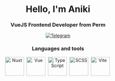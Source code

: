 <div id="header" align="center">
  <h1>Hello, I'm Aniki</h1>
  <h3>VueJS Frontend Developer from Perm</h3>
<div id="socials" align="center">
  <a href="https://t.me/yoursAniki">
    <img src="https://img.shields.io/badge/Telegram-blue?style=for-the-badge&logo=telegram&logoColor=white" alt="Telegram"/>
  </a>
</div>

<h3>Languages and tools</h3>

<img src="https://cdn.jsdelivr.net/gh/devicons/devicon@latest/icons/nuxtjs/nuxtjs-original-wordmark.svg" title="Nuxt" width="60" height="60"/>&nbsp; 
<img src="https://cdn.jsdelivr.net/gh/devicons/devicon@latest/icons/vuejs/vuejs-original.svg" title="Vue" width="60" height="60"/>&nbsp;
<img src="https://cdn.jsdelivr.net/gh/devicons/devicon@latest/icons/typescript/typescript-original.svg" title="TypeScript" width="60" height="60"/>&nbsp;
<img src="https://cdn.jsdelivr.net/gh/devicons/devicon@latest/icons/sass/sass-original.svg" title="SCSS" width="60" height="60"/>&nbsp;
<img src="https://cdn.jsdelivr.net/gh/devicons/devicon@latest/icons/vitejs/vitejs-original.svg" title="Vite" width="60" height="60"/>&nbsp;
